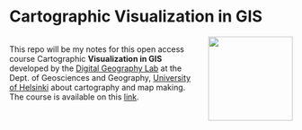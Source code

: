 <div style="display: flex; align-items: flex-start;">
  <div>
    <h1>Cartographic Visualization in GIS</h1>
    <div style="display: flex; align-items: flex-start;">
      <p>This repo will be my notes for this open access course Cartographic <b>Visualization in GIS</b> developed by the <a href="https://www.helsinki.fi/en/researchgroups/digital-geography-lab" target="_blank" rel="noopener noreferrer">Digital Geography Lab</a> at the Dept. of Geosciences and Geography, <a href='https://www.helsinki.fi/en' target="_blank" rel="noopener noreferrer">University of Helsinki</a> about cartography and map making. <br> The course is available on this <a href="https://cartogis.readthedocs.io/en/latest/" target="_blank" rel="noopener noreferrer">link</a>.</p>
      <img src="https://cartogis.readthedocs.io/en/latest/_static/CartoGIS.png" width='150' height='150' style="margin-left: 20px;">
    </div>
  </div>
</div>
